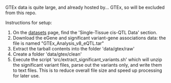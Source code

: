 GTEx data is quite large, and already hosted by... GTEx, so will be excluded from this repo.

Instructions for setup:

1.    On the [datasets](https://gtexportal.org/home/datasets) page, find the 'Single-Tissue cis-QTL Data' section.
1.    Download the eGene and significant variant-gene associations data: the file is named "GTEx_Analysis_v8_eQTL.tar"
1.    Extract the tarball contents into the folder 'data/gtex/raw'
1.    Create a folder 'data/gtex/clean'
1.    Execute the script 'src/extract_significant_variants.sh' which will unzip the significant variant files, parse out
      the variants only, and write them to text files. This is to reduce overall file size and speed up processing for
      later use.
